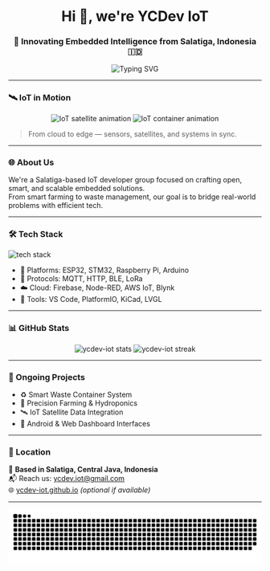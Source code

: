 <h1 align="center">Hi 👋, we're YCDev IoT</h1>
<h3 align="center">🚀 Innovating Embedded Intelligence from Salatiga, Indonesia 🇮🇩</h3>

<p align="center">
  <img src="https://readme-typing-svg.herokuapp.com?font=Fira+Code&weight=500&size=24&pause=1000&center=true&vCenter=true&color=16F7C8&width=480&lines=IoT+System+Developers;Smart+Tech+for+a+Connected+World;Edge+Computing+%7C+Cloud+Integration" alt="Typing SVG" />
</p>

---

### 🛰️ IoT in Motion

<p align="center">
  <img src="https://media.giphy.com/media/2tMYOWEcCLoJxT303T/giphy.gif" width="300" alt="IoT satellite animation" />
  <img src="https://media.giphy.com/media/FcxNifkzcL5rM6YxJ5/giphy.gif" width="300" alt="IoT container animation" />
</p>

> From cloud to edge — sensors, satellites, and systems in sync.

---

### 🌐 About Us

We're a Salatiga-based IoT developer group focused on crafting open, smart, and scalable embedded solutions.  
From smart farming to waste management, our goal is to bridge real-world problems with efficient tech.

---

### 🛠️ Tech Stack

<p align="left">
  <img src="https://skillicons.dev/icons?i=arduino,cpp,python,raspberrypi,esp32,linux,git,vscode,mysql" alt="tech stack" />
</p>

- 🧠 Platforms: ESP32, STM32, Raspberry Pi, Arduino  
- 📡 Protocols: MQTT, HTTP, BLE, LoRa  
- ☁️ Cloud: Firebase, Node-RED, AWS IoT, Blynk  
- 🧰 Tools: VS Code, PlatformIO, KiCad, LVGL

---

### 📊 GitHub Stats

<p align="center">
  <img src="https://github-readme-stats.vercel.app/api?username=ycdev-iot&show_icons=true&theme=radical" alt="ycdev-iot stats" />
  <img src="https://github-readme-streak-stats.herokuapp.com?user=ycdev-iot&theme=radical" alt="ycdev-iot streak" />
</p>

---

### 🔧 Ongoing Projects

- ♻️ Smart Waste Container System  
- 🌾 Precision Farming & Hydroponics  
- 🛰️ IoT Satellite Data Integration  
- 📲 Android & Web Dashboard Interfaces

---

### 📍 Location

📌 **Based in Salatiga, Central Java, Indonesia**  
📬 Reach us: ycdev.iot@gmail.com  
🌐 [ycdev-iot.github.io](https://ycdev-iot.github.io) *(optional if available)*

---

<p align="center">
  <img src="https://github.com/Platane/snk/raw/output/github-contribution-grid-snake.svg" alt="Contribution Snake" />
</p>
